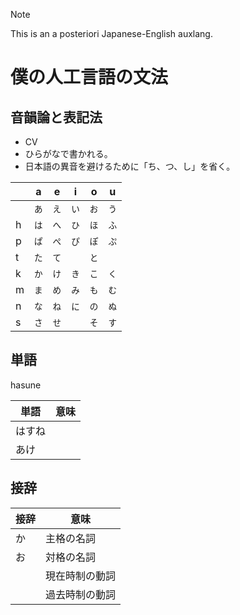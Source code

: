 > [!NOTE]
> This is an a posteriori Japanese-English auxlang.

# 僕の人工言語の文法

## 音韻論と表記法

- CV
- ひらがなで書かれる。
- 日本語の異音を避けるために「ち、つ、し」を省く。

|       | a   | e   | i   | o   | u   |
|-------|-----|-----|-----|-----|-----|
|       | `あ` | `え` | `い` | `お` | `う` |
| h     | `は` | `へ` | `ひ` | `ほ` | `ふ` |
| p     | `ぱ` | `ぺ` | `ぴ` | `ぽ` | `ぷ` |
| t     | `た` | `て` |      | `と` |     |
| k     | `か` | `け` | `き` | `こ` | `く` |
| m     | `ま` | `め` | `み` | `も` | `む` |
| n     | `な` | `ね` | `に` | `の` | `ぬ` |
| s     | `さ` | `せ` |      | `そ` | `す` |

## 単語

<!-- トキポナと同じように、単語は文脈によって名詞にも動詞にもできる。-->

hasune

| 単語         | 意味 |
|-------------|------|
| はすね       |      |
| あけ         |      |

## 接辞

| 接辞 | 意味         |
|-----|-------------|
| か  | 主格の名詞    |
| お  | 対格の名詞    |
|     | 現在時制の動詞 |
|     | 過去時制の動詞 |
